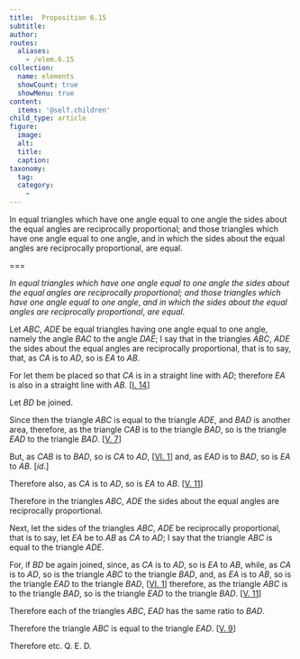 ```yaml
---
title:  Proposition 6.15
subtitle: 
author:
routes:
  aliases:
    - /elem.6.15
collection:
  name: elements
  showCount: true
  showMenu: true
content:
  items: '@self.children'
child_type: article
figure:
  image:
  alt:
  title:
  caption:
taxonomy:
  tag:
  category:
    - 
---
```


<p><emph>In equal triangles which have one angle equal to one angle the sides about the equal angles are reciprocally proportional; and those triangles which have one angle equal to one angle</emph>, <emph>and in which the sides about the equal angles are reciprocally proportional</emph>, <emph>are equal</emph>. </p>

===

<p><em>In equal triangles which have one angle equal to one angle the sides about the equal angles are reciprocally proportional; and those triangles which have one angle equal to one angle</em>, <em>and in which the sides about the equal angles are reciprocally proportional</em>, <em>are equal</em>. </p>

<p>Let <em>ABC</em>, <em>ADE</em> be equal triangles having one angle equal to one angle, namely the angle <em>BAC</em> to the angle <em>DAE</em>; I say that in the triangles <em>ABC</em>, <em>ADE</em> the sides about the equal angles are reciprocally proportional, that is to say, that, <span class="center">as <em>CA</em> is to <em>AD</em>, so is <em>EA</em> to <em>AB</em>.</span>
       <pb n="220"/></p>

<p>For let them be placed so that <em>CA</em> is in a straight line with <em>AD</em>; therefore <em>EA</em> is also in a straight line with <em>AB</em>. [<a href="/elem.1.14">I. 14</a>] </p>

<p>Let <em>BD</em> be joined. </p>

<p>Since then the triangle <em>ABC</em> is equal to the triangle <em>ADE</em>, and <em>BAD</em> is another area, therefore, as the triangle <em>CAB</em> is to the triangle <em>BAD</em>, so is the triangle <em>EAD</em> to the triangle <em>BAD</em>. [<a href="/elem.5.7">V. 7</a>] 
      </p>

<p>But, as <em>CAB</em> is to <em>BAD</em>, so is <em>CA</em> to <em>AD</em>, [<a href="/elem.6.1">VI. 1</a>] and, as <em>EAD</em> is to <em>BAD</em>, so is <em>EA</em> to <em>AB</em>. [<em>id</em>.] </p>

<p>Therefore also, as <em>CA</em> is to <em>AD</em>, so is <em>EA</em> to <em>AB</em>. [<a href="/elem.5.11">V. 11</a>] </p>

<p>Therefore in the triangles <em>ABC</em>, <em>ADE</em> the sides about the equal angles are reciprocally proportional. </p>

<p>Next, let the sides of the triangles <em>ABC</em>, <em>ADE</em> be reciprocally proportional, that is to say, let <em>EA</em> be to <em>AB</em> as <em>CA</em> to <em>AD</em>; I say that the triangle <em>ABC</em> is equal to the triangle <em>ADE</em>. </p>

<p>For, if <em>BD</em> be again joined, since, as <em>CA</em> is to <em>AD</em>, so is <em>EA</em> to <em>AB</em>, while, as <em>CA</em> is to <em>AD</em>, so is the triangle <em>ABC</em> to the triangle <em>BAD</em>, and, as <em>EA</em> is to <em>AB</em>, so is the triangle <em>EAD</em> to the triangle <em>BAD</em>, [<a href="/elem.6.1">VI. 1</a>] therefore, as the triangle <em>ABC</em> is to the triangle <em>BAD</em>, so is the triangle <em>EAD</em> to the triangle <em>BAD</em>. [<a href="/elem.5.11">V. 11</a>] </p>

<p>Therefore each of the triangles <em>ABC</em>, <em>EAD</em> has the same ratio to <em>BAD</em>. </p>

<p>Therefore the triangle <em>ABC</em> is equal to the triangle <em>EAD</em>. [<a href="/elem.5.9">V. 9</a>] </p>

<p>Therefore etc. Q. E. D.</p>
